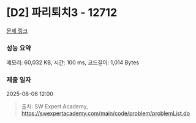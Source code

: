 # [D2] 파리퇴치3 - 12712 

[문제 링크](https://swexpertacademy.com/main/code/problem/problemDetail.do?contestProbId=AXuARWAqDkQDFARa) 

### 성능 요약

메모리: 60,032 KB, 시간: 100 ms, 코드길이: 1,014 Bytes

### 제출 일자

2025-08-06 12:00



> 출처: SW Expert Academy, https://swexpertacademy.com/main/code/problem/problemList.do